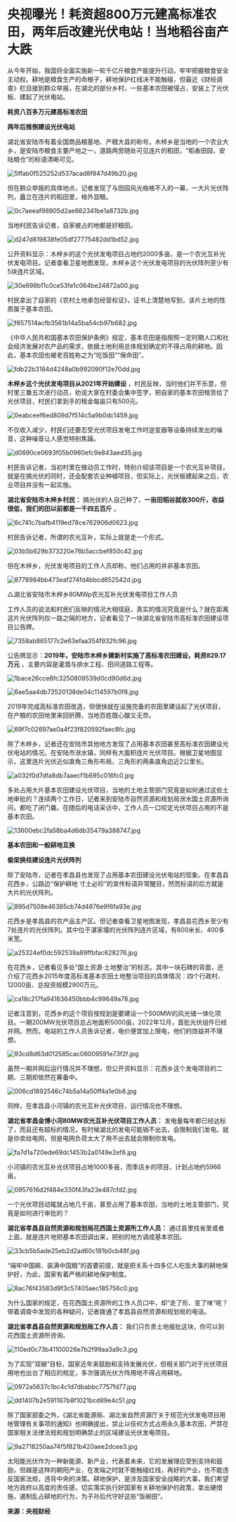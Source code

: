 # 央视曝光！耗资超800万元建高标准农田，两年后改建光伏电站！当地稻谷亩产大跌

从今年开始，我国将全面实施新一轮千亿斤粮食产能提升行动，牢牢把握粮食安全主动权。耕地是粮食生产的命根子，耕地保护红线决不能触碰，但最近《财经调查》栏目接到群众举报，在湖北的部分乡村，一些基本农田被侵占，安装上了光伏板、建起了光伏电站。

**耗资八百多万元建高标准农田**

**两年后推倒建设光伏电站**

湖北省安陆市有着全国商品粮基地、产粮大县的称号。木梓乡是当地的一个农业大乡，是安陆市粮食主要产地之一，道路两旁随处可见连片的稻田，“稻香田园，安陆粮仓”的标语清晰可见。

![5ffab0f525252d537acad8f947d49b20.jpg](https://raw.githubusercontent.com/qqhsx/qqnews_image/main/2024/03/24/央视曝光！耗资超800万元建高标准农田，两年后改建光伏电站！当地稻谷亩产大跌/5ffab0f525252d537acad8f947d49b20.jpg)

但在群众举报的具体地点，记者发现了与田园风光格格不入的一幕，一大片光伏阵列，矗立在连片的稻田里，格外显眼。

![0c7aeeaf98905d2ae662341be1a8732b.jpg](https://raw.githubusercontent.com/qqhsx/qqnews_image/main/2024/03/24/央视曝光！耗资超800万元建高标准农田，两年后改建光伏电站！当地稻谷亩产大跌/0c7aeeaf98905d2ae662341be1a8732b.jpg)

当地村民告诉记者，自家被占的地都是好粮田。

![d247d819838fe05df27775482dd1bd52.jpg](https://raw.githubusercontent.com/qqhsx/qqnews_image/main/2024/03/24/央视曝光！耗资超800万元建高标准农田，两年后改建光伏电站！当地稻谷亩产大跌/d247d819838fe05df27775482dd1bd52.jpg)

公开资料显示：木梓乡的这个光伏发电项目占地约2000多亩，是一个农光互补光伏发电项目。记者查看卫星地图发现，木梓乡这个光伏发电项目的光伏阵列至少有5块连片区域。

![30e698b11c0ce53fe1c064be24872a00.jpg](https://raw.githubusercontent.com/qqhsx/qqnews_image/main/2024/03/24/央视曝光！耗资超800万元建高标准农田，两年后改建光伏电站！当地稻谷亩产大跌/30e698b11c0ce53fe1c064be24872a00.jpg)

村民拿出了自家的《农村土地承包经营权证》，证书上清楚地写到，该片土地的性质属于基本农田。

![f657514acfb3561b14a5ba54cb97b682.jpg](https://raw.githubusercontent.com/qqhsx/qqnews_image/main/2024/03/24/央视曝光！耗资超800万元建高标准农田，两年后改建光伏电站！当地稻谷亩产大跌/f657514acfb3561b14a5ba54cb97b682.jpg)

《中华人民共和国基本农田保护条例》规定，基本农田是指按照一定时期人口和社会经济发展对农产品的需求，依据土地利用总体规划确定的不得占用的耕地。因此，基本农田也被老百姓称之为“吃饭田”“保命田”。

![fdb22b3184d4248a0b992090f12e70dd.jpg](https://raw.githubusercontent.com/qqhsx/qqnews_image/main/2024/03/24/央视曝光！耗资超800万元建高标准农田，两年后改建光伏电站！当地稻谷亩产大跌/fdb22b3184d4248a0b992090f12e70dd.jpg)

**木梓乡这个光伏发电项目从2021年开始建设**
，村民反映，当时他们并不乐意，但村里三番五次进行动员，劝说大家在村委会集中签字，把自家的基本农田租赁给了光伏项目，村民们拿到手的租金每亩只有500元。

![0eabceef6ed809d7f514c5a9b0dc1459.jpg](https://raw.githubusercontent.com/qqhsx/qqnews_image/main/2024/03/24/央视曝光！耗资超800万元建高标准农田，两年后改建光伏电站！当地稻谷亩产大跌/0eabceef6ed809d7f514c5a9b0dc1459.jpg)

不仅收入减少，村民们还要忍受光伏项目发电工作时逆变器等设备持续发出的噪音，这种噪音让人感觉特别焦躁。

![d0690ce0693f05b0960efc9e843aed35.jpg](https://raw.githubusercontent.com/qqhsx/qqnews_image/main/2024/03/24/央视曝光！耗资超800万元建高标准农田，两年后改建光伏电站！当地稻谷亩产大跌/d0690ce0693f05b0960efc9e843aed35.jpg)

村民告诉记者，当初村里在做动员工作时，特别介绍该项目是一个农光互补项目，就是在搞光伏的同时，还会配套农业种植项目，但实际上，光伏板建起来之后，农业项目并没有一起实施。

**湖北省安陆市木梓乡村民：** 搞光伏的人自己种了，**一亩田稻谷就收300斤，收益很低，我们的田以前都是一千四五百斤** 。

![6c741c7bafb4119ed78ce762906d0623.jpg](https://raw.githubusercontent.com/qqhsx/qqnews_image/main/2024/03/24/央视曝光！耗资超800万元建高标准农田，两年后改建光伏电站！当地稻谷亩产大跌/6c741c7bafb4119ed78ce762906d0623.jpg)

村民告诉记者，所谓的农光互补，实际上就是走一个形式。

![03b5b629b373220e76b5accbef850c42.jpg](https://raw.githubusercontent.com/qqhsx/qqnews_image/main/2024/03/24/央视曝光！耗资超800万元建高标准农田，两年后改建光伏电站！当地稻谷亩产大跌/03b5b629b373220e76b5accbef850c42.jpg)

但在木梓乡，光伏发电项目的工作人员却称，他们占用的并非基本农田。

![8778984bb473eaf274fd4bbcd852542d.jpg](https://raw.githubusercontent.com/qqhsx/qqnews_image/main/2024/03/24/央视曝光！耗资超800万元建高标准农田，两年后改建光伏电站！当地稻谷亩产大跌/8778984bb473eaf274fd4bbcd852542d.jpg)

△湖北省安陆市木梓乡80MWp农光互补光伏发电项目工作人员

工作人员的说法和村民们反映的情况大相径庭，真实的情况究竟是什么？就在距离这片光伏阵列仅一路之隔的地方，记者看见了一块湖北省安陆市高标准农田建设项目公告牌。

![7358ab865177c2e63efaa354f932fc96.jpg](https://raw.githubusercontent.com/qqhsx/qqnews_image/main/2024/03/24/央视曝光！耗资超800万元建高标准农田，两年后改建光伏电站！当地稻谷亩产大跌/7358ab865177c2e63efaa354f932fc96.jpg)

公告牌显示：**2019年，安陆市木梓乡建新村实施了高标准农田建设，耗资829.17万元** ，主要内容是灌溉与排水工程、田间道路工程等。

![1bace26cce8fc3250809539d0cd90d6d.jpg](https://raw.githubusercontent.com/qqhsx/qqnews_image/main/2024/03/24/央视曝光！耗资超800万元建高标准农田，两年后改建光伏电站！当地稻谷亩产大跌/1bace26cce8fc3250809539d0cd90d6d.jpg)

![6ae5aa4db73520138de04c114597b0f8.jpg](https://raw.githubusercontent.com/qqhsx/qqnews_image/main/2024/03/24/央视曝光！耗资超800万元建高标准农田，两年后改建光伏电站！当地稻谷亩产大跌/6ae5aa4db73520138de04c114597b0f8.jpg)

2019年完成高标准农田改造，但很快就在设施完备的农田里建设起了光伏项目，在产粮的农田地里来回折腾，当地百姓既心酸又无奈。

![69f7c02697ae0a4f23f820592faec8fc.jpg](https://raw.githubusercontent.com/qqhsx/qqnews_image/main/2024/03/24/央视曝光！耗资超800万元建高标准农田，两年后改建光伏电站！当地稻谷亩产大跌/69f7c02697ae0a4f23f820592faec8fc.jpg)

除了木梓乡，记者还在安陆市其他地方发现了占用基本农田甚至高标准农田建设光伏电站的情况。在安陆市洑水镇，同样有大面积连片光伏项目。根据卫星地图显示，这里连片光伏近似直角三角形布局，三角形的两条直角边近2公里长。

![a032f0d7dfa8db7aaecf1b695c016fc0.jpg](https://raw.githubusercontent.com/qqhsx/qqnews_image/main/2024/03/24/央视曝光！耗资超800万元建高标准农田，两年后改建光伏电站！当地稻谷亩产大跌/a032f0d7dfa8db7aaecf1b695c016fc0.jpg)

多处占用大片基本农田建设光伏项目，当地的土地主管部门究竟是如何通过这些土地审批的？连续两个工作日，记者来到安陆市自然资源和规划局洑水国土资源所询问，都吃了闭门羹。在随后的电话采访中，工作人员一口咬定光伏项目占用的不是基本农田。

![13600ebc2fa58ba4d6db35479a388747.jpg](https://raw.githubusercontent.com/qqhsx/qqnews_image/main/2024/03/24/央视曝光！耗资超800万元建高标准农田，两年后改建光伏电站！当地稻谷亩产大跌/13600ebc2fa58ba4d6db35479a388747.jpg)

**基本农田和一般耕地互换**

**偷梁换柱建设连片光伏阵列**

除了安陆市，记者在孝昌县也发现了占用基本农田建设光伏电站的现象。在孝昌县花西乡，公路边“保护耕地
寸土必珍”的宣传标语异常醒目，然而标语的后方就是大片的光伏阵列。

![895d7508e46385cb74d4876e9f6fa93e.jpg](https://raw.githubusercontent.com/qqhsx/qqnews_image/main/2024/03/24/央视曝光！耗资超800万元建高标准农田，两年后改建光伏电站！当地稻谷亩产大跌/895d7508e46385cb74d4876e9f6fa93e.jpg)

花西乡是孝昌县的农产品主产区。但记者查看卫星地图发现，孝昌县花西乡至少有7处连片的光伏阵列。其中位于湛家堰的光伏阵列连片区域，有800米长、400多米宽。

![a25324ef0dc592539a89ffbfac628276.jpg](https://raw.githubusercontent.com/qqhsx/qqnews_image/main/2024/03/24/央视曝光！耗资超800万元建高标准农田，两年后改建光伏电站！当地稻谷亩产大跌/a25324ef0dc592539a89ffbfac628276.jpg)

在花西乡，记者看见多处“国土资源·土地整治”的标志。其中一块石碑的背面，还介绍了花西乡2015年度高标准基本农田土地整治项目的具体情况：四个行政村、12000亩、总投资规模2900万元。

![ca18c217fa941636450bbb4c99649a78.jpg](https://raw.githubusercontent.com/qqhsx/qqnews_image/main/2024/03/24/央视曝光！耗资超800万元建高标准农田，两年后改建光伏电站！当地稻谷亩产大跌/ca18c217fa941636450bbb4c99649a78.jpg)

记者注意到，花西乡的这个项目按规划是要建设一个500MW的风光储一体化项目。一期200MW光伏项目总占地面积5000亩，2022年12月，首批光伏组件已经并网。然而，电站的工作人员告诉记者，电价便宜加上限电，他们的效益并不理想。

![93cd8d63d012585cac08009591e73f2f.jpg](https://raw.githubusercontent.com/qqhsx/qqnews_image/main/2024/03/24/央视曝光！耗资超800万元建高标准农田，两年后改建光伏电站！当地稻谷亩产大跌/93cd8d63d012585cac08009591e73f2f.jpg)

虽然一期并网后运行情况并不理想，但公开资料显示：花西乡这个发电项目的二期、三期却依然在筹备中。

![006cd1892546c74b5a14a50ff4a1e0b8.jpg](https://raw.githubusercontent.com/qqhsx/qqnews_image/main/2024/03/24/央视曝光！耗资超800万元建高标准农田，两年后改建光伏电站！当地稻谷亩产大跌/006cd1892546c74b5a14a50ff4a1e0b8.jpg)

同样，在孝昌县小河镇的农光互补光伏项目，运行情况也不理想。

**湖北省孝昌金博小河80MW农光互补光伏项目工作人员：**
发电量每年都已经达标了，而且还有超标的情况，有时候湖北的发电可能销不出去，会限制我们发电。就是你卖给电网，但是电网负荷太大了用不出去就会限制你发电。

![fa7d1a720ede69dc1453b2a0149e2ef8.jpg](https://raw.githubusercontent.com/qqhsx/qqnews_image/main/2024/03/24/央视曝光！耗资超800万元建高标准农田，两年后改建光伏电站！当地稻谷亩产大跌/fa7d1a720ede69dc1453b2a0149e2ef8.jpg)

小河镇的农光互补光伏项目占地1000多亩，而季店乡的项目，计划占地约5966亩。

![0957616d2f484e330f43fa23e487cfd2.jpg](https://raw.githubusercontent.com/qqhsx/qqnews_image/main/2024/03/24/央视曝光！耗资超800万元建高标准农田，两年后改建光伏电站！当地稻谷亩产大跌/0957616d2f484e330f43fa23e487cfd2.jpg)

一个光伏项目动辄就占地几千亩，甚至占用了基本农田，当地的土地主管部门，究竟是如何进行审批的？

**湖北省孝昌县自然资源和规划局花西国土资源所工作人员：** 通过县里找省里或者上面，就是连片地把基本农田调出来，把别的地方调成基本农田。

![33cb5b5ade25eb2d2ad60c181b0cb48f.jpg](https://raw.githubusercontent.com/qqhsx/qqnews_image/main/2024/03/24/央视曝光！耗资超800万元建高标准农田，两年后改建光伏电站！当地稻谷亩产大跌/33cb5b5ade25eb2d2ad60c181b0cb48f.jpg)

“端牢中国碗、装满中国粮”的首要前提，就是把关系十四多亿人吃饭大事的耕地保护好，为此，国家有着严格的耕地保护制度。

![8ac76f43583d9f3c57405aec185756c0.jpg](https://raw.githubusercontent.com/qqhsx/qqnews_image/main/2024/03/24/央视曝光！耗资超800万元建高标准农田，两年后改建光伏电站！当地稻谷亩产大跌/8ac76f43583d9f3c57405aec185756c0.jpg)

为什么国家的规定，在花西国土资源所的工作人员口中，却“走了形、变了味”呢？带着调查中发现的各种疑问，记者拨通了孝昌县自然资源和规划局的电话。

**湖北省孝昌县自然资源和规划局工作人员：** 我们只负责土地报批这块，你可以到花西国土资源所咨询。

![110ed0c73b41100026e7b2f99aa3a9c3.jpg](https://raw.githubusercontent.com/qqhsx/qqnews_image/main/2024/03/24/央视曝光！耗资超800万元建高标准农田，两年后改建光伏电站！当地稻谷亩产大跌/110ed0c73b41100026e7b2f99aa3a9c3.jpg)

为了实现“双碳”目标，国家近年来鼓励和支持发展光伏，但相关部门对于光伏项目用地也出台了相应的规定，多次强调光伏方阵用地不得占用耕地。

![0972a5637c1bc4c1d7dbabbc7757fd77.jpg](https://raw.githubusercontent.com/qqhsx/qqnews_image/main/2024/03/24/央视曝光！耗资超800万元建高标准农田，两年后改建光伏电站！当地稻谷亩产大跌/0972a5637c1bc4c1d7dbabbc7757fd77.jpg)

![dd1407b2e591167b8f1021bcd89e4c51.jpg](https://raw.githubusercontent.com/qqhsx/qqnews_image/main/2024/03/24/央视曝光！耗资超800万元建高标准农田，两年后改建光伏电站！当地稻谷亩产大跌/dd1407b2e591167b8f1021bcd89e4c51.jpg)

除了国家部委之外，《湖北省能源局、湖北省自然资源厅关于规范光伏发电项目用地管理有关事项的通知》也明确提出，禁止以任何方式占用永久基本农田，严禁在国家相关法律法规和规划明确禁止的区域建设光伏发电项目。

![9a2718250aa74f5f821b420aee2dcee3.jpg](https://raw.githubusercontent.com/qqhsx/qqnews_image/main/2024/03/24/央视曝光！耗资超800万元建高标准农田，两年后改建光伏电站！当地稻谷亩产大跌/9a2718250aa74f5f821b420aee2dcee3.jpg)

太阳能光伏作为一种新能源、新产业，代表着未来，它的发展理应受到支持和鼓励，但越是这样的朝阳产业，在发端之时就不能触碰红线，再好的产业，也不能违反国家法规，违背中央的决策。耕地保护，是涉及国家安全战略的大事，我们希望地方政府以高度的责任感，切实落实执行好国家有关耕地保护的政策，拿出硬措施，遏制乱占耕地的行为，为子孙后代守好这些“饭碗田”。

**来源：央视财经**


